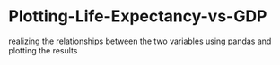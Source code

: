 # Plotting-Life-Expectancy-vs-GDP
realizing the relationships between the two variables using pandas and plotting the results
